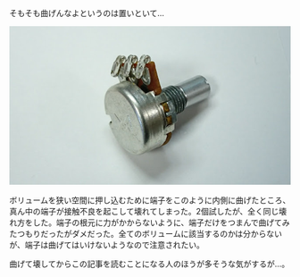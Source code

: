 そもそも曲げんなよというのは置いといて…

![](./dont-bend-volume-pin.jpg)

ボリュームを狭い空間に押し込むために端子をこのように内側に曲げたところ、真ん中の端子が接触不良を起こして壊れてしまった。2個試したが、全く同じ壊れ方をした。端子の根元に力がかからないように、端子だけをつまんで曲げてみたつもりだったがダメだった。全てのボリュームに該当するのかは分からないが、端子は曲げてはいけないようなので注意されたい。

曲げて壊してからこの記事を読むことになる人のほうが多そうな気がするが…。
